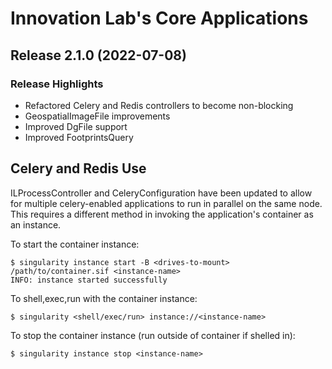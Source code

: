 # Innovation Lab's Core Applications

## Release 2.1.0 (2022-07-08)

### <b> Release Highlights </b>

- Refactored Celery and Redis controllers to become non-blocking
- GeospatialImageFile improvements
- Improved DgFile support
- Improved FootprintsQuery

## <b>Celery and Redis Use</b>


ILProcessController and CeleryConfiguration have been updated to allow for multiple celery-enabled applications to run in parallel on the same node. This requires a different method in invoking the application's container as an instance.


To start the container instance:

```
$ singularity instance start -B <drives-to-mount> /path/to/container.sif <instance-name>
INFO: instance started successfully
```

To shell,exec,run with the container instance:

```
$ singularity <shell/exec/run> instance://<instance-name>
```

To stop the container instance (run outside of container if shelled in):

```
$ singularity instance stop <instance-name>
```

